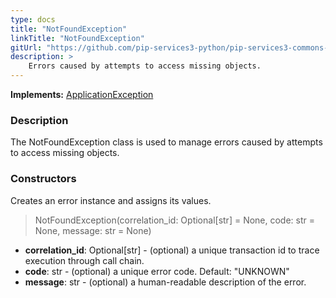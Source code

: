 ```yaml
---
type: docs
title: "NotFoundException"
linkTitle: "NotFoundException"
gitUrl: "https://github.com/pip-services3-python/pip-services3-commons-python"
description: >
    Errors caused by attempts to access missing objects.
---
```


**Implements:** [ApplicationException](../application_exception)

### Description

The NotFoundException class is used to manage errors caused by attempts to access missing objects.

### Constructors
Creates an error instance and assigns its values.

> NotFoundException(correlation_id: Optional[str] = None, code: str = None, message: str = None)

- **correlation_id**: Optional[str] - (optional) a unique transaction id to trace execution through call chain.
- **code**: str - (optional) a unique error code. Default: "UNKNOWN"
- **message**: str - (optional) a human-readable description of the error.

